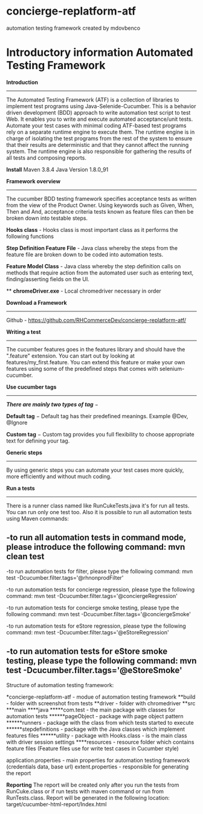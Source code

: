 # concierge-replatform-atf
automation testing framework created by mdovbenco

Introductory information                        Automated Testing Framework
===========================================================================

**Introduction**
************
The Automated Testing Framework (ATF) is a collection of libraries to
implement test programs using Java-Selenide-Cucumber. This is a behavior
driven development (BDD) approach to write automation test script to test Web.
It enables you to write and execute automated acceptance/unit tests.
Automate your test cases with minimal coding ATF-based test programs rely
on a separate runtime engine to execute them. The runtime engine is in charge
of isolating the test programs from the rest of the system to ensure that
their results are deterministic and that they cannot affect the running
system. The runtime engine is also responsible for gathering the results
of all tests and composing reports.

**Install**
Maven 3.8.4
Java Version 1.8.0_91

**Framework overview**
************
The cucumber BDD testing framework specifies acceptance tests as written
from the view of the Product Owner. Using keywords such as Given, When,
Then and And, acceptance criteria tests known as feature files can then
be broken down into testable steps.

**Hooks class** - Hooks class is most important class as it performs the following functions

**Step Definition Feature File** - Java class whereby the steps from the feature
file are broken down to be coded into automation tests.

**Feature Model Class** - Java class whereby the step definition calls on methods
that require action from the automated user such as entering text, finding/asserting
fields on the UI.

**
**chromeDriver.exe** - Local chromedriver necessary in order

**Download a Framework**
**********************
Github - https://github.com/RHCommerceDev/concierge-replatform-atf/

**Writing a test**
**************
The cucumber features goes in the features library and should have the
".feature" extension. You can start out by looking at features/my_first.feature.
You can extend this feature or make your own features using some of the
predefined steps that comes with selenium-cucumber.

**Use cucumber tags**
*******************
**_There are mainly two types of tag_** −

**Default tag** − Default tag has their predefined meanings. Example @Dev, @Ignore

**Custom tag** − Custom tag provides you full flexibility to choose appropriate
text for defining your tag.

**Generic steps**
*************
By using generic steps you can automate your test cases more quickly,
more efficiently and without much coding.

**Run a tests**
*************
There is a runner class named like RunCukeTests.java it's for run all tests.
You can run only one test too. Also it is possible to run all automation tests using Maven commands:

-to run all automation tests in command mode, please introduce the following command:
mvn clean test
--------------------------------------------------------------------
-to run automation tests for filter, please type the following command:
mvn test -Dcucumber.filter.tags='@rhnonprodFilter'

-to run automation tests for concierge regression, please type the following command:
mvn test -Dcucumber.filter.tags='@conciergeRegression'

-to run automation tests for concierge smoke testing, please type the following command:
mvn test -Dcucumber.filter.tags='@conciergeSmoke'

-to run automation tests for eStore regression, please type the following command:
mvn test -Dcucumber.filter.tags='@eStoreRegression'

-to run automation tests for eStore smoke testing, please type the following command:
mvn test -Dcucumber.filter.tags='@eStoreSmoke'
--------------------------------------------------------------------

Structure of automation testing framework:

*concierge-replatform-atf - modue of automation testing framework
    **build - folder with screenshot from tests
    **driver - folder with chromedriver
    **src
        ***main
        ****java
        *****com.test - the main package with classes for automation tests
            ******pageObject - package with page object pattern
            ******runners - package with the class from which tests started to execute
            ******stepdefinitions - package with the Java classes which implement features files
            ******utility - package with Hooks.class - is the main class with driver session settings
        ****resources - resource folder which contains feature files (Feature files use for write test cases in Cucumber style)

application.properties - main properties for automation testing framework (credentials data, base url)
extent.properties - responsible for generating the report

**Reporting**
The report will be created only after you run the tests from RunCuke.class 
or if run tests with maven command or run from RunTests.class.
Report will be generated in the following location:
target/cucumber-html-report/Index.html




    


